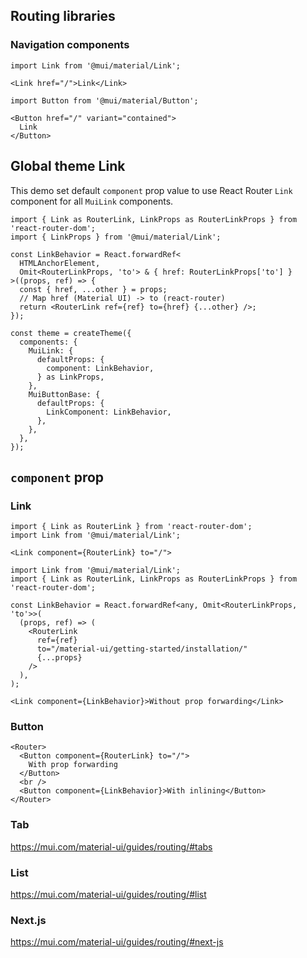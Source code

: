 
## Routing libraries

### Navigation components

```tsx
import Link from '@mui/material/Link';

<Link href="/">Link</Link>
```

```tsx
import Button from '@mui/material/Button';

<Button href="/" variant="contained">
  Link
</Button>
```

## Global theme Link

This demo set default `component` prop value to use React Router `Link` component for all `MuiLink` components.

```tsx
import { Link as RouterLink, LinkProps as RouterLinkProps } from 'react-router-dom';
import { LinkProps } from '@mui/material/Link';

const LinkBehavior = React.forwardRef<
  HTMLAnchorElement,
  Omit<RouterLinkProps, 'to'> & { href: RouterLinkProps['to'] }
>((props, ref) => {
  const { href, ...other } = props;
  // Map href (Material UI) -> to (react-router)
  return <RouterLink ref={ref} to={href} {...other} />;
});

const theme = createTheme({
  components: {
    MuiLink: {
      defaultProps: {
        component: LinkBehavior,
      } as LinkProps,
    },
    MuiButtonBase: {
      defaultProps: {
        LinkComponent: LinkBehavior,
      },
    },
  },
});
```

## `component` prop

### Link

```tsx
import { Link as RouterLink } from 'react-router-dom';
import Link from '@mui/material/Link';

<Link component={RouterLink} to="/">
```

```tsx
import Link from '@mui/material/Link';
import { Link as RouterLink, LinkProps as RouterLinkProps } from 'react-router-dom';

const LinkBehavior = React.forwardRef<any, Omit<RouterLinkProps, 'to'>>(
  (props, ref) => (
    <RouterLink
      ref={ref}
      to="/material-ui/getting-started/installation/"
      {...props}
    />
  ),
);

<Link component={LinkBehavior}>Without prop forwarding</Link>
```

### Button

```tsx
<Router>
  <Button component={RouterLink} to="/">
    With prop forwarding
  </Button>
  <br />
  <Button component={LinkBehavior}>With inlining</Button>
</Router>
```

### Tab

https://mui.com/material-ui/guides/routing/#tabs


### List

https://mui.com/material-ui/guides/routing/#list


### Next.js

https://mui.com/material-ui/guides/routing/#next-js